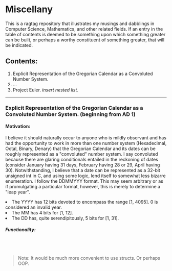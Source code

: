 # Miscellany
This is a ragtag repository that illustrates my musings and dabblings in Computer Science, Mathematics, and other related fields. If an entry in the table of contents is deemed to be something upon which something greater can be built, or perhaps a worthy constituent of something greater, that will be indicated.  
## Contents: 
1. Explicit Representation of the Gregorian Calendar as a Convoluted Number System.
2.  ...
3.  Project Euler. _insert nested list._ 

---
### Explicit Representation of the Gregorian Calendar as a Convoluted Number System. (beginning from AD 1)
#### Motivation: 
I believe it should naturally occur to anyone who is mildly observant and has had the opportunity to work in more than one number system (Hexadecimal, Octal, Binary, Denary) that the Gregorian Calendar and its dates can be roughly represented as a "convoluted" number system. I say convoluted because there are glaring conditionals entailed in the reckoning of dates (consider January having 31 days, February having 28 or 29, April having 30). Notwithstanding, I believe that a date can be represented as a 32-bit unsigned int in C, and using some logic, lend itself to somewhat less bizarre enumeration. I follow the DDMMYYY format. This may seem arbitrary or as if promulgating a particular format, however, this is merely to determine a "leap year". 
<li> The YYYY has 12 bits devoted to encompass the range [1, 4095]. 0 is considered an invalid year. </li>
<li> The MM has 4 bits for [1, 12]. </li>
<li> The DD has, quite serendipitously, 5 bits for [1, 31]. </li>

##### Functionality: 

<br>
<br>

> Note: It would be much more convenient to use structs. Or perhaps OOP. 

